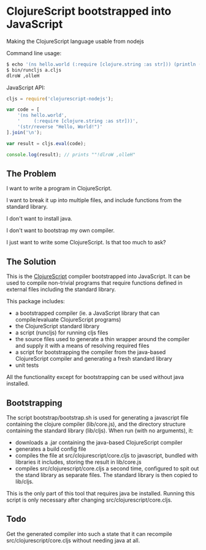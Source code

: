 ClojureScript bootstrapped into JavaScript
==========================================

Making the ClojureScript language usable from nodejs

Command line usage:
```bash
$ echo '(ns hello.world (:require [clojure.string :as str])) (println (str/reverse "Hello, World"))' > a.cljs
$ bin/runcljs a.cljs
dlroW ,olleH
```

JavaScript API:
```javascript
cljs = require('clojurescript-nodejs');

var code = [
    '(ns hello.world',
    '     (:require [clojure.string :as str]))',
    '(str/reverse "Hello, World!")'
].join('\n');

var result = cljs.eval(code);

console.log(result); // prints ""!dlroW ,olleH"
```

The Problem
-----------

I want to write a program in ClojureScript.

I want to break it up into multiple files, and include functions from the
standard library.


I don't want to install java.

I don't want to bootstrap my own compiler.


I just want to write some ClojureScript. Is that too much to ask?


The Solution
------------

This is the [ClojureScript](https://github.com/clojure/clojurescript) compiler
bootstrapped into JavaScript. It can be used to compile non-trivial programs
that require functions defined in external files including the standard library.

This package includes:

* a bootstrapped compiler (ie. a JavaScript library that can
  compile/evaluate ClojureScript programs)
* the ClojureScript standard library
* a script (runcljs) for running cljs files
* the source files used to generate a thin wrapper around the compiler and
  supply it with a means of resolving required files
* a script for bootstrapping the compiler from the java-based ClojureScript
  compiler and generating a fresh standard library
* unit tests

All the functionality except for bootstrapping can be used without java
installed.

Bootstrapping
-------------

The script bootstrap/bootstrap.sh is used for generating a javascript file
containing the clojure compiler (lib/core.js), and the directory structure
containing the standard library (lib/cljs). When run (with no arguments), it:

* downloads a .jar containing the java-based ClojureScript compiler
* generates a build config file
* compiles the file at src/clojurescript/core.cljs to javascript, bundled with
  libraries it includes, storing the result in lib/core.js
* compiles src/clojurescript/core.cljs a second time, configured to spit out the
  stand library as separate files. The standard library is then copied to
  lib/cljs.

This is the only part of this tool that requires java be installed. Running this
script is only necessary after changing src/clojurescript/core.cljs.

Todo
----

Get the generated compiler into such a state that it can recompile
src/clojurescript/core.cljs without needing java at all.
